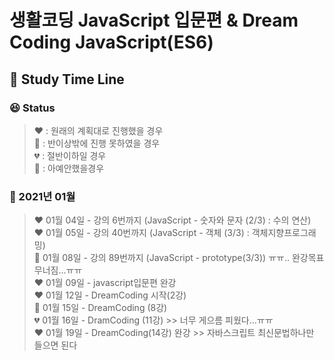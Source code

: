 # 생활코딩 JavaScript 입문편 & Dream Coding JavaScript(ES6)
## :calendar: Study Time Line

### :laughing: Status 

> :heart: : 원래의 계획대로 진행했을 경우<br>
> :green_heart: : 반이상밖에 진행 못하였을 경우<br>
> :broken_heart: : 절반이하일 경우<br>
> :black_heart: : 아예안했을경우


### :rabbit: 2021년 01월 

> :heart: 01월 04일 - 강의 6번까지 (JavaScript - 숫자와 문자 (2/3) : 수의 연산)<br>
> :heart: 01월 05일 - 강의 40번까지 (JavaScript - 객체 (3/3) : 객체지향프로그래밍)<br>
> :green_heart: 01월 08일 - 강의 89번까지 (JavaScript - prototype(3/3)) ㅠㅠ.. 완강목표무너짐...ㅠㅠ<br>
> :heart: 01월 09일 - javascript입문편 완강<br>
> :heart: 01월 12일 - DreamCoding 시작(2강)<br>
> :green_heart: 01월 15일 - DreamCoding (8강)<br>
> :broken_heart: 01월 16일 - DramCoding (11강) >> 너무 게으름 피웠다...ㅠㅠ<br>
> :heart: 01월 19일 - DreamCoding(14강) 완강 >> 자바스크립트 최신문법하나만 들으면 된다<br>
